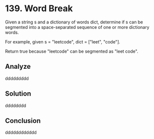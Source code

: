 # 139. Word Break 

Given a string s and a dictionary of words dict, determine if s can be segmented into a space-separated sequence of one or more dictionary words.

For example, given
s = "leetcode",
dict = ["leet", "code"].

Return true because "leetcode" can be segmented as "leet code".


## Analyze

ddddddddd

## Solution

dddddddd

## Conclusion

dddddddddddd
